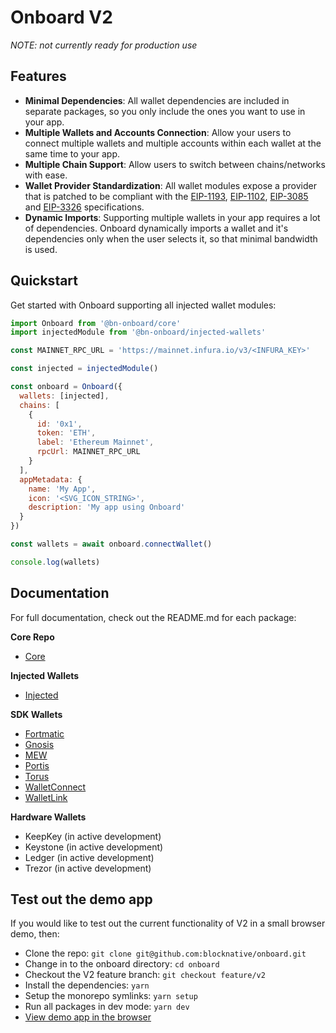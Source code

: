 # Onboard V2

_NOTE: not currently ready for production use_

## Features

- **Minimal Dependencies**: All wallet dependencies are included in separate packages, so you only include the ones you want to use in your app.
- **Multiple Wallets and Accounts Connection**: Allow your users to connect multiple wallets and multiple accounts within each wallet at the same time to your app.
- **Multiple Chain Support**: Allow users to switch between chains/networks with ease.
- **Wallet Provider Standardization**: All wallet modules expose a provider that is patched to be compliant with the [EIP-1193](https://eips.ethereum.org/EIPS/eip-1193), [EIP-1102](https://eips.ethereum.org/EIPS/eip-1102), [EIP-3085](https://eips.ethereum.org/EIPS/eip-3085) and [EIP-3326](https://ethereum-magicians.org/t/eip-3326-wallet-switchethereumchain/5471) specifications.
- **Dynamic Imports**: Supporting multiple wallets in your app requires a lot of dependencies. Onboard dynamically imports a wallet and it's dependencies only when the user selects it, so that minimal bandwidth is used.

## Quickstart

Get started with Onboard supporting all injected wallet modules:

```javascript
import Onboard from '@bn-onboard/core'
import injectedModule from '@bn-onboard/injected-wallets'

const MAINNET_RPC_URL = 'https://mainnet.infura.io/v3/<INFURA_KEY>'

const injected = injectedModule()

const onboard = Onboard({
  wallets: [injected],
  chains: [
    {
      id: '0x1',
      token: 'ETH',
      label: 'Ethereum Mainnet',
      rpcUrl: MAINNET_RPC_URL
    }
  ],
  appMetadata: {
    name: 'My App',
    icon: '<SVG_ICON_STRING>',
    description: 'My app using Onboard'
  }
})

const wallets = await onboard.connectWallet()

console.log(wallets)
```

## Documentation

For full documentation, check out the README.md for each package:

**Core Repo**

- [Core](packages/core/README.md)

**Injected Wallets**

- [Injected](packages/injected/README.md)

**SDK Wallets**

- [Fortmatic](packages/fortmatic/README.md)
- [Gnosis](packages/gnosis/README.md)
- [MEW](packages/mew/README.md)
- [Portis](packages/portis/README.md)
- [Torus](packages/torus/README.md)
- [WalletConnect](packages/walletconnect/README.md)
- [WalletLink](packages/walletlink/README.md)

**Hardware Wallets**

- KeepKey (in active development)
- Keystone (in active development)
- Ledger (in active development)
- Trezor (in active development)

## Test out the demo app

If you would like to test out the current functionality of V2 in a small browser demo, then:

- Clone the repo: `git clone git@github.com:blocknative/onboard.git`
- Change in to the onboard directory: `cd onboard`
- Checkout the V2 feature branch: `git checkout feature/v2`
- Install the dependencies: `yarn`
- Setup the monorepo symlinks: `yarn setup`
- Run all packages in dev mode: `yarn dev`
- [View demo app in the browser](http://localhost:8080)
